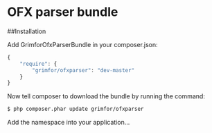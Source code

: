 OFX parser bundle
=================

##Installation

Add GrimforOfxParserBundle in your composer.json:

```js
{
    "require": {
        "grimfor/ofxparser": "dev-master"
    }
}
```

Now tell composer to download the bundle by running the command:

``` bash
$ php composer.phar update grimfor/ofxparser
```

Add the namespace into your application...
